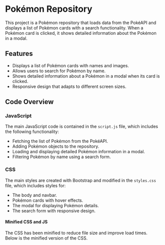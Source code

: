# Pokémon Repository

This project is a Pokémon repository that loads data from the PokéAPI and displays a list of Pokémon cards with a search functionality. When a Pokémon card is clicked, it shows detailed information about the Pokémon in a modal.

## Features

- Displays a list of Pokémon cards with names and images.
- Allows users to search for Pokémon by name.
- Shows detailed information about a Pokémon in a modal when its card is clicked.
- Responsive design that adapts to different screen sizes.

## Code Overview

### JavaScript

The main JavaScript code is contained in the `script.js` file, which includes the following functionality:

- Fetching the list of Pokémon from the PokéAPI.
- Adding Pokémon objects to the repository.
- Loading and displaying detailed Pokémon information in a modal.
- Filtering Pokémon by name using a search form.

### CSS

The main styles are created with Bootstrap and modified in the `styles.css` file, which includes styles for:

- The body and navbar.
- Pokémon cards with hover effects.
- The modal for displaying Pokémon details.
- The search form with responsive design.

#### Minified CSS and JS

The CSS has been minified to reduce file size and improve load times. Below is the minified version of the CSS.
